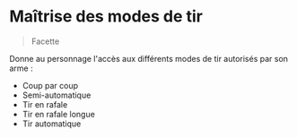 # Maîtrise des modes de tir

> Facette

Donne au personnage l'accès aux différents modes de tir autorisés par son arme : 

* Coup par coup
* Semi-automatique
* Tir en rafale
* Tir en rafale longue
* Tir automatique
